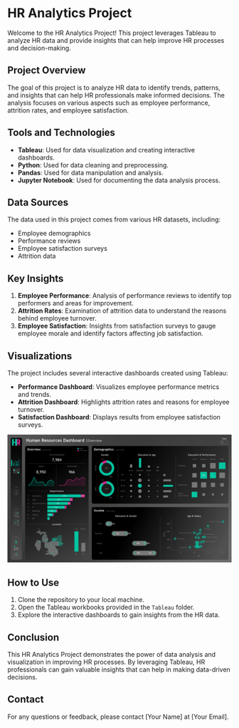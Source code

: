 # HR Analytics Project

Welcome to the HR Analytics Project! This project leverages Tableau to analyze HR data and provide insights that can help improve HR processes and decision-making.

## Project Overview

The goal of this project is to analyze HR data to identify trends, patterns, and insights that can help HR professionals make informed decisions. The analysis focuses on various aspects such as employee performance, attrition rates, and employee satisfaction.

## Tools and Technologies

- **Tableau**: Used for data visualization and creating interactive dashboards.
- **Python**: Used for data cleaning and preprocessing.
- **Pandas**: Used for data manipulation and analysis.
- **Jupyter Notebook**: Used for documenting the data analysis process.

## Data Sources

The data used in this project comes from various HR datasets, including:

- Employee demographics
- Performance reviews
- Employee satisfaction surveys
- Attrition data

## Key Insights

1. **Employee Performance**: Analysis of performance reviews to identify top performers and areas for improvement.
2. **Attrition Rates**: Examination of attrition data to understand the reasons behind employee turnover.
3. **Employee Satisfaction**: Insights from satisfaction surveys to gauge employee morale and identify factors affecting job satisfaction.

## Visualizations

The project includes several interactive dashboards created using Tableau:

- **Performance Dashboard**: Visualizes employee performance metrics and trends.
- **Attrition Dashboard**: Highlights attrition rates and reasons for employee turnover.
- **Satisfaction Dashboard**: Displays results from employee satisfaction surveys.

![Dashboard](https://github.com/sarojmishraa/DataAnalysisProjects/blob/main/HR%20_%20Summary.png)

## How to Use

1. Clone the repository to your local machine.
2. Open the Tableau workbooks provided in the `Tableau` folder.
3. Explore the interactive dashboards to gain insights from the HR data.

## Conclusion

This HR Analytics Project demonstrates the power of data analysis and visualization in improving HR processes. By leveraging Tableau, HR professionals can gain valuable insights that can help in making data-driven decisions.

## Contact

For any questions or feedback, please contact [Your Name] at [Your Email].

